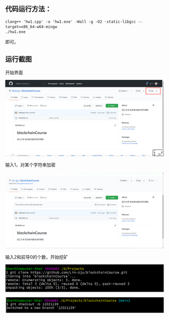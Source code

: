 ## 代码运行方法：
```
clang++ 'hw1.cpp' -o 'hw1.exe' -Wall -g -O2 -static-libgcc --target=x86_64-w64-mingw
./hw1.exe
```

即可。

## 运行截图

开始界面

![1](\assets\1.png)

输入1，对某个字符串加密

![2](\assets\2.png)

输入2和前导0的个数，开始挖矿

![3](\assets\3.png)

![4](\assets\4.png)